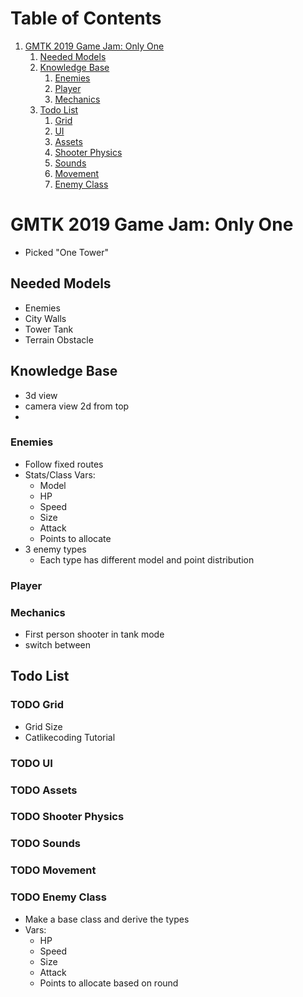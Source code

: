 
# Table of Contents

1.  [GMTK 2019 Game Jam: Only One](#orgc04ce78)
    1.  [Needed Models](#org8bfd4b0)
    2.  [Knowledge Base](#org7d253f0)
        1.  [Enemies](#org8f896ca)
        2.  [Player](#orgd8fcd70)
        3.  [Mechanics](#orgc1f5686)
    3.  [Todo List](#org1e28709)
        1.  [Grid](#orgd1e25aa)
        2.  [UI](#org54f5d05)
        3.  [Assets](#orgb8ad20d)
        4.  [Shooter Physics](#org8700899)
        5.  [Sounds](#orgd57b64a)
        6.  [Movement](#orgd53621b)
        7.  [Enemy Class](#org649bf90)


<a id="orgc04ce78"></a>

# GMTK 2019 Game Jam: Only One

-   Picked "One Tower"


<a id="org8bfd4b0"></a>

## Needed Models

-   Enemies
-   City Walls
-   Tower Tank
-   Terrain Obstacle


<a id="org7d253f0"></a>

## Knowledge Base

-   3d view
-   camera view 2d from top
-   


<a id="org8f896ca"></a>

### Enemies

-   Follow fixed routes
-   Stats/Class Vars:
    -   Model
    -   HP
    -   Speed
    -   Size
    -   Attack
    -   Points to allocate
-   3 enemy types
    -   Each type has different model and point distribution


<a id="orgd8fcd70"></a>

### Player


<a id="orgc1f5686"></a>

### Mechanics

-   First person shooter in tank mode
-   switch between


<a id="org1e28709"></a>

## Todo List


<a id="orgd1e25aa"></a>

### TODO Grid

-   Grid Size
-   Catlikecoding Tutorial


<a id="org54f5d05"></a>

### TODO UI


<a id="orgb8ad20d"></a>

### TODO Assets


<a id="org8700899"></a>

### TODO Shooter Physics


<a id="orgd57b64a"></a>

### TODO Sounds


<a id="orgd53621b"></a>

### TODO Movement


<a id="org649bf90"></a>

### TODO Enemy Class

-   Make a base class and derive the types
-   Vars:
    -   HP
    -   Speed
    -   Size
    -   Attack
    -   Points to allocate based on round

